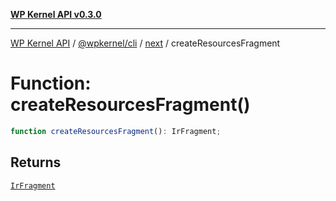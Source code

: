 [**WP Kernel API v0.3.0**](../../../../../README.md)

---

[WP Kernel API](../../../../../README.md) / [@wpkernel/cli](../../../README.md) / [next](../README.md) / createResourcesFragment

# Function: createResourcesFragment()

```ts
function createResourcesFragment(): IrFragment;
```

## Returns

[`IrFragment`](../type-aliases/IrFragment.md)
